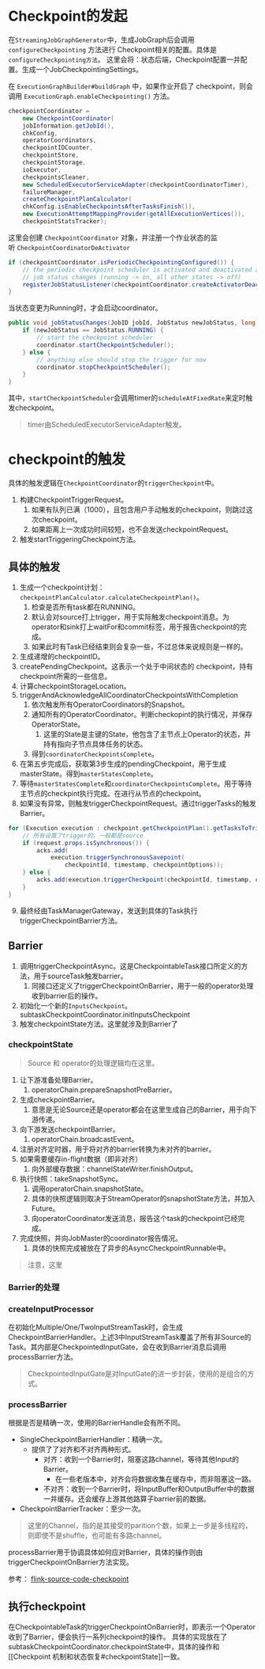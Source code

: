 # Checkpoint的发起
在`StreamingJobGraphGenerator`中，生成JobGraph后会调用`configureCheckpointing` 方法进行 Checkpoint相关的配置。具体是`configureCheckpointing方法`。
这里会将：状态后端，Checkpoint配置一并配置。生成一个JobCheckpointingSettings。

在 `ExecutionGraphBuilder#buildGraph` 中，如果作业开启了 checkpoint，则会调用 `ExecutionGraph.enableCheckpointing()` 方法。
```java
checkpointCoordinator =  
	new CheckpointCoordinator(  
	jobInformation.getJobId(),  
	chkConfig,  
	operatorCoordinators,  
	checkpointIDCounter,  
	checkpointStore,  
	checkpointStorage,  
	ioExecutor,  
	checkpointsCleaner,  
	new ScheduledExecutorServiceAdapter(checkpointCoordinatorTimer),  
	failureManager,  
	createCheckpointPlanCalculator(  
	chkConfig.isEnableCheckpointsAfterTasksFinish()),  
	new ExecutionAttemptMappingProvider(getAllExecutionVertices()),  
	checkpointStatsTracker);
```
这里会创建 `CheckpointCoordinator` 对象，并注册一个作业状态的监听 `CheckpointCoordinatorDeActivator`
```java
if (checkpointCoordinator.isPeriodicCheckpointingConfigured()) {  
	// the periodic checkpoint scheduler is activated and deactivated as a result of  
	// job status changes (running -> on, all other states -> off)  
	registerJobStatusListener(checkpointCoordinator.createActivatorDeactivator());  
}
```
当状态变更为Running时，才会启动coordinator。
```java
public void jobStatusChanges(JobID jobId, JobStatus newJobStatus, long timestamp) {  
	if (newJobStatus == JobStatus.RUNNING) {  
		// start the checkpoint scheduler  
		coordinator.startCheckpointScheduler();  
	} else {  
		// anything else should stop the trigger for now  
		coordinator.stopCheckpointScheduler();  
	}  
}
```
其中，`startCheckpointScheduler`会调用timer的`scheduleAtFixedRate`来定时触发checkpoint。

> timer由ScheduledExecutorServiceAdapter触发。

# checkpoint的触发

具体的触发逻辑在`CheckpointCoordinator`的`triggerCheckpoint`中。
1. 构建CheckpointTriggerRequest。
	1. 如果有队列已满（1000），且包含用户手动触发的checkpoint，则跳过这次checkpoint。
	2. 如果距离上一次成功时间较短，也不会发送checkpointRequest。
2. 触发startTriggeringCheckpoint方法。

## 具体的触发
1. 生成一个checkpoint计划：`checkpointPlanCalculator.calculateCheckpointPlan()`。
	1. 检查是否所有task都在RUNNING。
	2. 默认会对source打上trigger，用于实际触发checkpoint消息。为operator和sink打上waitFor和commit标签，用于报告checkpoint的完成。
	3. 如果此时有Task已经结束则会复杂一些，不过总体来说规则是一样的。
2. 生成递增的checkpointID。
3. createPendingCheckpoint。这表示一个处于中间状态的 checkpoint，持有checkpoint所需的一些信息。
4. 计算checkpointStorageLocation。
5. triggerAndAcknowledgeAllCoordinatorCheckpointsWithCompletion
	1. 依次触发所有OperatorCoordinators的Snapshot。
	2. 通知所有的OperatorCoordinator。判断checkopint的执行情况，并保存OperatorState。
		1. 这里的State是主键的State，他包含了主节点上Operator的状态，并持有指向子节点具体任务的状态。
	3. 得到`coordinatorCheckpointsComplete`。
6. 在第五步完成后，获取第3步生成的pendingCheckpoint，用于生成masterState。得到`masterStatesComplete`。
7. 等待`masterStatesComplete`和`coordinatorCheckpointsComplete`。用于等待主节点的checkpint执行完成。在进行从节点的checkpoint。
8. 如果没有异常，则触发triggerCheckpointRequest。通过triggerTasks的触发Barrier。
```java
for (Execution execution : checkpoint.getCheckpointPlan().getTasksToTrigger()) {  
	// 所有设置了trigger的。一般都是source
	if (request.props.isSynchronous()) {  
		acks.add(  
			execution.triggerSynchronousSavepoint(  
				checkpointId, timestamp, checkpointOptions));  
	} else { 
		acks.add(execution.triggerCheckpoint(checkpointId, timestamp, checkpointOptions));  
	}  
}
```
9. 最终经由TaskManagerGateway，发送到具体的Task执行triggerCheckpointBarrier方法。

## Barrier
1. 调用triggerCheckpointAsync。这是CheckpointableTask接口所定义的方法，用于sourceTask触发barrier。
	1. 同接口还定义了triggerCheckpointOnBarrier，用于一般的operator处理收到barrier后的操作。
2. 初始化一个新的`InputsCheckpoint`。subtaskCheckpointCoordinator.initInputsCheckpoint
3. 触发checkpointState方法。这里就涉及到Barrier了

### checkpointState

> Source 和 operator的处理逻辑均在这里。

1. 让下游准备处理Barrier。
	1. operatorChain.prepareSnapshotPreBarrier。
2. 生成checkpointBarrier。
	1. 意思是无论Source还是operator都会在这里生成自己的Barrier，用于向下游传递。
3. 向下游发送checkpointBarrier。
	1. operatorChain.broadcastEvent。
4. 注册对齐定时器，用于将对齐的barrier转换为未对齐的barrier。
5. 如果需要缓存in-flight数据（即非对齐）
	1. 向外部缓存数据：channelStateWriter.finishOutput。
6. 执行快照：takeSnapshotSync。
	1. 调用operatorChain.snapshotState。
	2. 具体的快照逻辑则取决于StreamOperator的snapshotState方法，并加入Future。
	3. 向operatorCoordinator发送消息，报告这个task的checkpoint已经完成。
7. 完成快照，并向JobMaster的coordinator报告情况。
	1. 具体的快照完成被放在了异步的AsyncCheckpointRunnable中。

> 注意，这里

### Barrier的处理

### createInputProcessor
在初始化Multiple/One/TwoInputStreamTask时，会生成CheckpointBarrierHandler。上述3中InputStreamTask覆盖了所有非Source的Task。其内部是CheckpointedInputGate，会在收到Barrier消息后调用processBarrier方法。
> CheckpointedInputGate是对InputGate的进一步封装，使用的是组合的方式。

### processBarrier
根据是否是精确一次，使用的BarrierHandle会有所不同。
- SingleCheckpointBarrierHandler：精确一次。
	- 提供了了对齐和不对齐两种形式。
		- 对齐：收到一个Barrier时，阻塞这路channel，等待其他Input的Barrier。
			- 在一些老版本中，对齐会将数据收集在缓存中，而非阻塞这一路。
		- 不对齐：收到一个Barrier时，将InputBuffer和OutputBuffer中的数据一并缓存。还会缓存上游其他路算子barrier前的数据。
- CheckpointBarrierTracker：至少一次。
> 这里的Channel，指的是其接受的parition个数，如果上一步是多线程的，则即使不是shuffle，也可能有多路channel。

processBarrier用于协调具体如何应对Barrier，具体的操作则由triggerCheckpointOnBarrier方法实现。


参考： [flink-source-code-checkpoint](https://blog.jrwang.me/2019/flink-source-code-checkpoint/)

## 执行checkpoint
在CheckpointableTask的triggerCheckpointOnBarrier时，即表示一个Operator收到了Barrier，便会执行一系列checkpoint的操作。
具体的实现放在了subtaskCheckpointCoordinator.checkpointState中，具体的操作和[[Checkpoint 机制和状态恢复#checkpointState]]一致。